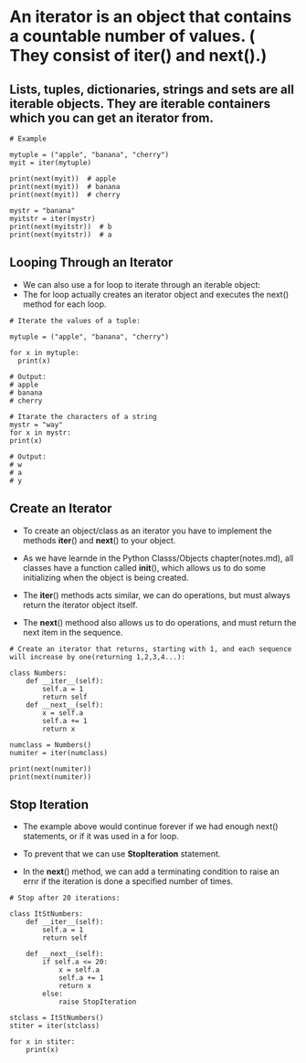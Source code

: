 # An iterator is an object that contains a countable number of values. ( They consist of __iter__() and __next__().)

## Lists, tuples, dictionaries, strings and sets are all iterable objects. They are iterable containers which you can get an iterator from.

```
# Example

mytuple = ("apple", "banana", "cherry")
myit = iter(mytuple)

print(next(myit))  # apple
print(next(myit))  # banana
print(next(myit))  # cherry

mystr = "banana"
myitstr = iter(mystr)
print(next(myitstr))  # b
print(next(myitstr))  # a
```
## Looping Through an Iterator
- We can also use a for loop to iterate through an iterable object:
- The for loop actually creates an iterator object and executes the next() method for each loop.
```
# Iterate the values of a tuple:

mytuple = ("apple", "banana", "cherry")

for x in mytuple:
  print(x)

# Output:
# apple
# banana
# cherry 

# Itarate the characters of a string
mystr = "way"
for x in mystr:
print(x)

# Output:
# w
# a
# y
```

## Create an Iterator
- To create an object/class as an iterator you have to implement the methods __iter__() and __next__() to your object.

- As we have learnde in the Python Classs/Objects chapter(notes.md), all classes have a function called __init__(), which allows us to do some initializing when the object is being created.

- The __iter__() methods acts similar, we can do operations, but must always return the iterator object itself.

- The __next__() methood also allows us to do operations, and must return the next item in the sequence.

```
# Create an iterator that returns, starting with 1, and each sequence will increase by one(returning 1,2,3,4...):

class Numbers:
    def __iter__(self):
        self.a = 1
        return self
    def __next__(self):
        x = self.a
        self.a += 1
        return x

numclass = Numbers()
numiter = iter(numclass)

print(next(numiter))
print(next(numiter))
```

## Stop Iteration
- The example above would continue forever if we had enough next() statements, or if it was used in a for loop.

- To prevent that we can use   **StopIteration** statement.

- In the __next__() method, we can add a terminating condition to raise an errır if the iteration is done a specified number of times.
```
# Stop after 20 iterations:

class ItStNumbers:
    def __iter__(self):
        self.a = 1
        return self

    def __next__(self):
        if self.a <= 20:
            x = self.a
            self.a += 1
            return x
        else:
            raise StopIteration

stclass = ItStNumbers()
stiter = iter(stclass)

for x in stiter:
    print(x)
```
